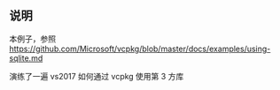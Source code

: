 ## 说明

本例子，参照 https://github.com/Microsoft/vcpkg/blob/master/docs/examples/using-sqlite.md

演练了一遍 vs2017 如何通过 vcpkg 使用第 3 方库